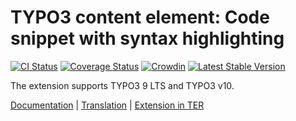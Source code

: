 # TYPO3 content element: Code snippet with syntax highlighting

[![CI Status](https://github.com/brotkrueml/codehighlight/workflows/CI/badge.svg?branch=master)](https://github.com/brotkrueml/codehighlight/actions?query=workflow%3ACI)
[![Coverage Status](https://coveralls.io/repos/github/brotkrueml/codehighlight/badge.svg?branch=master)](https://coveralls.io/github/brotkrueml/codehighlight?branch=master)
[![Crowdin](https://badges.crowdin.net/typo3-extension-codehighlight/localized.svg)](https://crowdin.com/project/typo3-extension-codehighlight)
[![Latest Stable Version](https://poser.pugx.org/brotkrueml/codehighlight/v/stable)](https://packagist.org/packages/brotkrueml/codehighlight)

The extension supports TYPO3 9 LTS and TYPO3 v10.

[Documentation](https://docs.typo3.org/p/brotkrueml/codehighlight/master/en-us/) |
[Translation](https://crowdin.com/project/typo3-extension-codehighlight) |
[Extension in TER](https://extensions.typo3.org/extension/codehighlight/)
